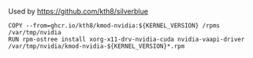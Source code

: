 Used by https://github.com/kth8/silverblue

```shell
COPY --from=ghcr.io/kth8/kmod-nvidia:${KERNEL_VERSION} /rpms /var/tmp/nvidia
RUN rpm-ostree install xorg-x11-drv-nvidia-cuda nvidia-vaapi-driver /var/tmp/nvidia/kmod-nvidia-${KERNEL_VERSION}*.rpm
```

